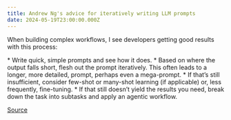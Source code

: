 ```yaml
---
title: Andrew Ng's advice for iteratively writing LLM prompts
date: 2024-05-19T23:00:00.000Z
---
```


When building complex workflows, I see developers getting good results with this process: 

<quote>
* Write quick, simple prompts and see how it does.
* Based on where the output falls short, flesh out the prompt
  iteratively. This often leads to a longer, more detailed, prompt,
  perhaps even a mega-prompt.
* If that’s still insufficient, consider few-shot or many-shot learning (if applicable) or, less frequently, fine-tuning.
* If that still doesn’t yield the results you need, break down the task into subtasks and apply an agentic workflow.
</quote>

[Source](https://info.deeplearning.ai/openais-rules-for-model-behavior-better-brain-controlled-robots-alphafold-3-covers-all-biochemistry-ai-oasis-in-the-desert)
